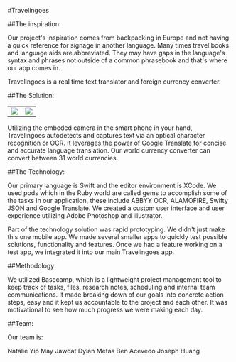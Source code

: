 #Travelingoes

##The inspiration:

Our project's inspiration comes from backpacking in Europe and not having a quick reference for signage in another language. Many times travel books and language aids are abbreviated. They may have gaps in the language's syntax and phrases not outside of a common phrasebook and that's where our app comes in.

Travelingoes is a real time text translator and foreign currency converter.

##The Solution:
<table>
<tr>
<td>
<img src="https://preview.3.basecamp.com/3733699/blobs/a09c733d0eeb2ef6758f051a20c771c40010/previews/full/Travelingoes_3.png?dppx=1">
</td>
<td>
<img src="https://preview.3.basecamp.com/3733699/blobs/bb471c940f94934b7919d9eacefbc50d0010/previews/lightbox/Travelingoes_1.png?dppx=1">
</td>
</tr>
</table>
Utilizing the embeded camera in the smart phone in your hand, Travelingoes autodetects and captures text via an optical character recognition or OCR.
It leverages the power of Google Translate for concise and accurate language translation.
Our world currency converter can convert between 31 world currencies.

##The Technology:

Our primary language is Swift and the editor environment is XCode.
We used pods which in the Ruby world are called gems to accomplish some of the tasks in our application, these include ABBYY OCR, ALAMOFIRE, Swifty JSON and Google Translate.
We created a custom user interface and user experience utilizing Adobe Photoshop and Illustrator.

Part of the technology solution was rapid prototyping. We didn't just make this one mobile app. We made several smaller apps to quickly test possible solutions, functionality and features.
Once we had a feature working on a test app, we integrated it into our main Travelingoes app. 

##Methodology:

We utilized Basecamp, which is a lightweight project management tool to keep track of tasks, files, research notes, scheduling and internal team communications. It made breaking down of our goals into concrete action steps, easy and it kept us accountable to the project and each other. It was motivational to see how much progress we were making each day.

##Team:

Our team is:

Natalie Yip
May Jawdat
Dylan Metas
Ben Acevedo
Joseph Huang